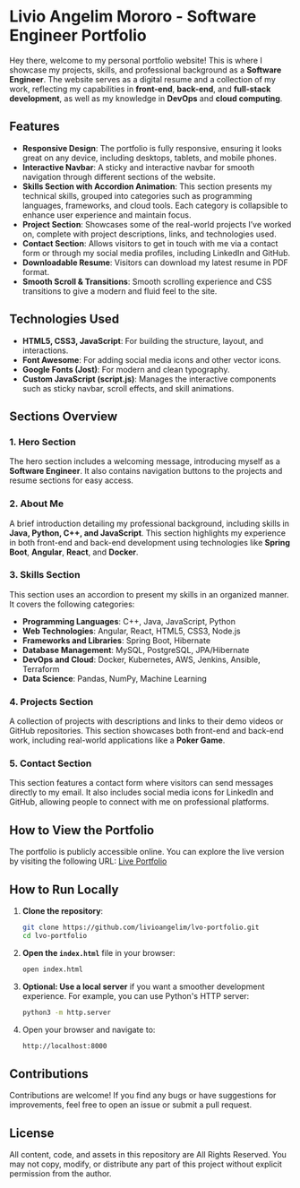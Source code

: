 # Livio Angelim Mororo - Software Engineer Portfolio

Hey there, welcome to my personal portfolio website! This is where I showcase my projects, skills, and professional background as a **Software Engineer**. The website serves as a digital resume and a collection of my work, reflecting my capabilities in **front-end**, **back-end**, and **full-stack development**, as well as my knowledge in **DevOps** and **cloud computing**.

## Features

- **Responsive Design**: The portfolio is fully responsive, ensuring it looks great on any device, including desktops, tablets, and mobile phones.
- **Interactive Navbar**: A sticky and interactive navbar for smooth navigation through different sections of the website.
- **Skills Section with Accordion Animation**: This section presents my technical skills, grouped into categories such as programming languages, frameworks, and cloud tools. Each category is collapsible to enhance user experience and maintain focus.
- **Project Section**: Showcases some of the real-world projects I’ve worked on, complete with project descriptions, links, and technologies used.
- **Contact Section**: Allows visitors to get in touch with me via a contact form or through my social media profiles, including LinkedIn and GitHub.
- **Downloadable Resume**: Visitors can download my latest resume in PDF format.
- **Smooth Scroll & Transitions**: Smooth scrolling experience and CSS transitions to give a modern and fluid feel to the site.

## Technologies Used

- **HTML5, CSS3, JavaScript**: For building the structure, layout, and interactions.
- **Font Awesome**: For adding social media icons and other vector icons.
- **Google Fonts (Jost)**: For modern and clean typography.
- **Custom JavaScript (script.js)**: Manages the interactive components such as sticky navbar, scroll effects, and skill animations.

## Sections Overview

### 1. **Hero Section**
The hero section includes a welcoming message, introducing myself as a **Software Engineer**. It also contains navigation buttons to the projects and resume sections for easy access.

### 2. **About Me**
A brief introduction detailing my professional background, including skills in **Java, Python, C++, and JavaScript**. This section highlights my experience in both front-end and back-end development using technologies like **Spring Boot**, **Angular**, **React**, and **Docker**.

### 3. **Skills Section**
This section uses an accordion to present my skills in an organized manner. It covers the following categories:
- **Programming Languages**: C++, Java, JavaScript, Python
- **Web Technologies**: Angular, React, HTML5, CSS3, Node.js
- **Frameworks and Libraries**: Spring Boot, Hibernate
- **Database Management**: MySQL, PostgreSQL, JPA/Hibernate
- **DevOps and Cloud**: Docker, Kubernetes, AWS, Jenkins, Ansible, Terraform
- **Data Science**: Pandas, NumPy, Machine Learning

### 4. **Projects Section**
A collection of projects with descriptions and links to their demo videos or GitHub repositories. This section showcases both front-end and back-end work, including real-world applications like a **Poker Game**.

### 5. **Contact Section**
This section features a contact form where visitors can send messages directly to my email. It also includes social media icons for LinkedIn and GitHub, allowing people to connect with me on professional platforms.

## How to View the Portfolio
The portfolio is publicly accessible online. You can explore the live version by visiting the following URL:
[Live Portfolio](https://livioangelim.github.io/lvo-portfolio)

## How to Run Locally

1. **Clone the repository**:
   ```bash
   git clone https://github.com/livioangelim/lvo-portfolio.git
   cd lvo-portfolio
   ```

2. **Open the `index.html`** file in your browser:
   ```bash
   open index.html
   ```

3. **Optional: Use a local server** if you want a smoother development experience. For example, you can use Python's HTTP server:
   ```bash
   python3 -m http.server
   ```

4. Open your browser and navigate to:
   ```bash
   http://localhost:8000
   ```

## Contributions
Contributions are welcome! If you find any bugs or have suggestions for improvements, feel free to open an issue or submit a pull request.

## License
All content, code, and assets in this repository are All Rights Reserved. You may not copy, modify, or distribute any part of this project without explicit permission from the author.